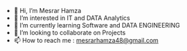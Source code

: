 - 👋 Hi, I’m Mesrar Hamza
- 👀 I’m interested in IT and DATA Analytics
- 🌱 I’m currently learning Software and DATA ENGINEERING
- 💞️ I’m looking to collaborate on Projects
- 📫 How to reach me : mesrarhamza48@gmail.com

<!---
ez7mz/ez7mz is a ✨ special ✨ repository because its `README.md` (this file) appears on your GitHub profile.
You can click the Preview link to take a look at your changes.
--->
